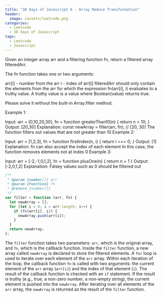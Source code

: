 ```yaml
---
title: "30 Days of Javascript 6 - Array Reduce Transformation"
header:
  image: /assets/leetcode.png
categories:
  - Leetcode
  - 30 days of Javascript
tags:
  - Leetcode
  - Javascript
---
```


Given an integer array arr and a filtering function fn, return a filtered array filteredArr.

The fn function takes one or two arguments:

arr[i] - number from the arr
i - index of arr[i]
filteredArr should only contain the elements from the arr for which the expression fn(arr[i], i) evaluates to a truthy value. A truthy value is a value where Boolean(value) returns true.

Please solve it without the built-in Array.filter method.

Example 1:

Input: arr = [0,10,20,30], fn = function greaterThan10(n) { return n > 10; }
Output: [20,30]
Explanation:
const newArray = filter(arr, fn); // [20, 30]
The function filters out values that are not greater than 10
Example 2:

Input: arr = [1,2,3], fn = function firstIndex(n, i) { return i === 0; }
Output: [1]
Explanation:
fn can also accept the index of each element
In this case, the function removes elements not at index 0
Example 3:

Input: arr = [-2,-1,0,1,2], fn = function plusOne(n) { return n + 1 }
Output: [-2,0,1,2]
Explanation:
Falsey values such as 0 should be filtered out

```js
/**
 * @param {number[]} arr
 * @param {Function} fn
 * @return {number[]}
 */
var filter = function (arr, fn) {
  let newArray = [];
  for (let i = 0; i < arr.length; i++) {
    if (fn(arr[i], i)) {
      newArray.push(arr[i]);
    }
  }
  return newArray;
};
```

The `filter` function takes two parameters: `arr`, which is the original array, and `fn`, which is the callback function.
Inside the `filter` function, a new array called `newArray` is declared to store the filtered elements.
A `for` loop is used to iterate over each element of the `arr` array.
Within each iteration of the loop, the callback function `fn` is called with two arguments: the current element of the `arr` array (`arr[i]`) and the index of that element (`i`).
The result of the callback function is checked with an `if` statement. If the result is truthy (e.g., true, a non-zero number, a non-empty string), the current element is pushed into the `newArray`.
After iterating over all elements of the `arr` array, the `newArray` is returned as the result of the `filter` function.
